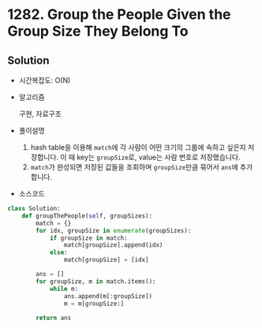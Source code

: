 # 1282. Group the People Given the Group Size They Belong To

## Solution

- 시간복잡도: O(N)

- 알고리즘

  구현, 자료구조

- 풀이설명

  1. hash table을 이용해 `match`에 각 사람이 어떤 크기의 그룹에 속하고 싶은지 저장합니다. 이 때 key는 `groupSize`로, value는 사람 번호로 저장했습니다.
  2. `match`가 완성되면 저장된 값들을 조회하며 `groupSize`만큼 묶어서 `ans`에 추가합니다.

- 소스코드

```python
class Solution:
    def groupThePeople(self, groupSizes):
        match = {}
        for idx, groupSize in enumerate(groupSizes):
            if groupSize in match:
                match[groupSize].append(idx)
            else:
                match[groupSize] = [idx]

        ans = []
        for groupSize, m in match.items():
            while m:
                ans.append(m[:groupSize])
                m = m[groupSize:]
        
        return ans
```

